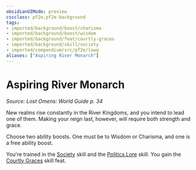 ```yaml
---
obsidianUIMode: preview
cssclass: pf2e,pf2e-background
tags:
- imported/background/boost/charisma
- imported/background/boost/wisdom
- imported/background/feat/courtly-graces
- imported/background/skill/society
- imported/compendium/src/pf2e/lowg
aliases: ["Aspiring River Monarch"]
---
```

# Aspiring River Monarch
*Source: Lost Omens: World Guide p. 34*  

New realms rise constantly in the River Kingdoms, and you intend to lead one of them. Making your reign last, however, will require both strength and grace.

Choose two ability boosts. One must be to Wisdom or Charisma, and one is a free ability boost.

You're trained in the [Society](../../skills.md#Society) skill and the [Politics Lore](../../skills.md#Lore) skill. You gain the [Courtly Graces](../../feats/courtly-graces.md) skill feat.